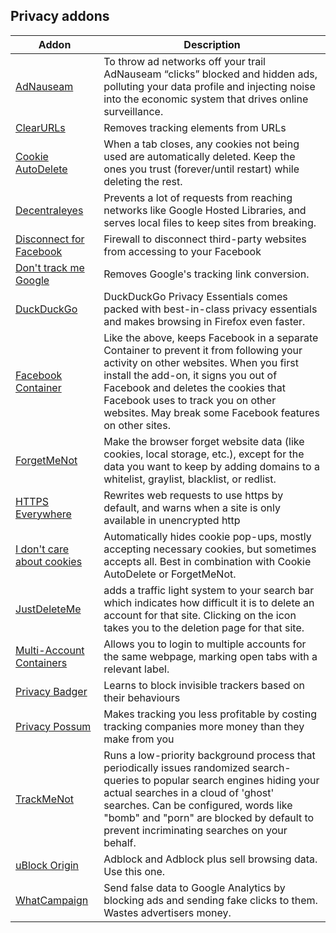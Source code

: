 ## Privacy addons
| Addon | Description |
| --- | --- |
| [AdNauseam](https://addons.mozilla.org/en-US/firefox/addon/adnauseam/) | To throw ad networks off your trail AdNauseam “clicks” blocked and hidden ads, polluting your data profile and injecting noise into the economic system that drives online surveillance.  |
| [ClearURLs](https://addons.mozilla.org/en-US/firefox/addon/clearurls/) | Removes tracking elements from URLs |
| [Cookie AutoDelete](https://addons.mozilla.org/sk/firefox/addon/cookie-autodelete/) | When a tab closes, any cookies not being used are automatically deleted. Keep the ones you trust (forever/until restart) while deleting the rest.  |
| [Decentraleyes](https://addons.mozilla.org/sk/firefox/addon/decentraleyes/) | Prevents a lot of requests from reaching networks like Google Hosted Libraries, and serves local files to keep sites from breaking. |
| [Disconnect for Facebook](https://addons.mozilla.org/en-US/firefox/addon/facebook-disconnect-ii/?src=collection) | Firewall to disconnect third-party websites from accessing to your Facebook |
| [Don't track me Google](https://addons.mozilla.org/sk/firefox/addon/dont-track-me-google1/) | Removes Google's tracking link conversion. |
| [DuckDuckGo](https://addons.mozilla.org/sk/firefox/addon/duckduckgo-for-firefox/) | DuckDuckGo Privacy Essentials comes packed with best-in-class privacy essentials and makes browsing in Firefox even faster. |
| [Facebook Container](https://github.com/mozilla/contain-facebook) | Like the above, keeps Facebook in a separate Container to prevent it from following your activity on other websites. When you first install the add-on, it signs you out of Facebook and deletes the cookies that Facebook uses to track you on other websites. May break some Facebook features on other sites. |
| [ForgetMeNot](https://addons.mozilla.org/en-US/firefox/addon/forget_me_not/) | Make the browser forget website data (like cookies, local storage, etc.), except for the data you want to keep by adding domains to a whitelist, graylist, blacklist, or redlist. |
| [HTTPS Everywhere](https://www.eff.org/https-everywhere) | Rewrites web requests to use https by default, and warns when a site is only available in unencrypted http |
| [I don't care about cookies](https://addons.mozilla.org/sk/firefox/addon/i-dont-care-about-cookies/) | Automatically hides cookie pop-ups, mostly accepting necessary cookies, but sometimes accepts all. Best in combination with Cookie AutoDelete or ForgetMeNot. |
| [JustDeleteMe](https://addons.mozilla.org/en-GB/firefox/addon/just-delete-me/) | adds a traffic light system to your search bar which indicates how difficult it is to delete an account for that site. Clicking on the icon takes you to the deletion page for that site. |
| [Multi-Account Containers](https://addons.mozilla.org/en-GB/firefox/addon/multi-account-containers/) | Allows you to login to multiple accounts for the same webpage, marking open tabs with a relevant label.
| [Privacy Badger](https://privacybadger.org/) | Learns to block invisible trackers based on their behaviours |
| [Privacy Possum](https://github.com/cowlicks/privacypossum) | Makes tracking you less profitable by costing tracking companies more money than they make from you |
| [TrackMeNot](https://trackmenot.io/) | Runs a low-priority background process that periodically issues randomized search-queries to popular search engines hiding your actual searches in a cloud of 'ghost' searches. Can be configured, words like "bomb" and "porn" are blocked by default to prevent incriminating searches on your behalf. |
| [uBlock Origin](https://addons.mozilla.org/en-US/firefox/addon/ublock-origin/) | Adblock and Adblock plus sell browsing data. Use this one. |
| [WhatCampaign](https://home.oniprojekt.ninja/) | Send false data to Google Analytics by blocking ads and sending fake clicks to them. Wastes advertisers money. |
